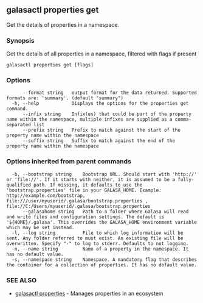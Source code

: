 ## galasactl properties get

Get the details of properties in a namespace.

### Synopsis

Get the details of all properties in a namespace, filtered with flags if present

```
galasactl properties get [flags]
```

### Options

```
      --format string   output format for the data returned. Supported formats are: 'summary'. (default "summary")
  -h, --help            Displays the options for the properties get command.
      --infix string    Infix(es) that could be part of the property name within the namespace, multiple infixes are supplied as a comma-separated list
      --prefix string   Prefix to match against the start of the property name within the namespace
      --suffix string   Suffix to match against the end of the property name within the namespace
```

### Options inherited from parent commands

```
  -b, --bootstrap string    Bootstrap URL. Should start with 'http://' or 'file://'. If it starts with neither, it is assumed to be a fully-qualified path. If missing, it defaults to use the 'bootstrap.properties' file in your GALASA_HOME. Example: http://example.com/bootstrap, file:///user/myuserid/.galasa/bootstrap.properties , file://C:/Users/myuserid/.galasa/bootstrap.properties
      --galasahome string   Path to a folder where Galasa will read and write files and configuration settings. The default is '${HOME}/.galasa'. This overrides the GALASA_HOME environment variable which may be set instead.
  -l, --log string          File to which log information will be sent. Any folder referred to must exist. An existing file will be overwritten. Specify "-" to log to stderr. Defaults to not logging.
  -n, --name string         Name of a property in the namespace. It has no default value.
  -s, --namespace string    Namespace. A mandatory flag that describes the container for a collection of properties. It has no default value.
```

### SEE ALSO

* [galasactl properties](galasactl_properties.md)	 - Manages properties in an ecosystem

